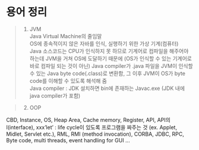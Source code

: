 # 용어 정리

> 1. JVM  
>    Java Virtual Machine의 줄임말  
>    OS에 종속적이지 않은 자바를 인식, 실행하기 위한 가상 기계(컴퓨터)  
>    Java 소스코드는 CPU가 인식하지 못 하므로 기계어로 컴파일을 해주어야 하는데 JVM을 거쳐 OS에 도달하기 때문에 (OS가 인식할 수 있는 기계어로 바로 컴파일 되는 것이 아닌) Java compiler가 .java 파일을 JVM이 인식할 수 있는 Java byte code(.class)로 변환함, 그 이후 JVM이 OS가 byte code를 이해할 수 있도록 해석해 줌  
>    Java compiler : JDK 설치하면 bin에 존재하는 Javac.exe (JDK 내에 java compiler가 포함)

> 2. OOP

CBD, Instance, OS, Heap Area, Cache memory, Register, API, API의 I(interface), xxx’let’ : life cycle이 있도록 프로그램을 짜주는 것 (ex. Applet, Midlet, Servlet etc.), RML, RMI (method invocation), CORBA, JDBC, RPC, Byte code, multi threads, event handling for GUI ...
